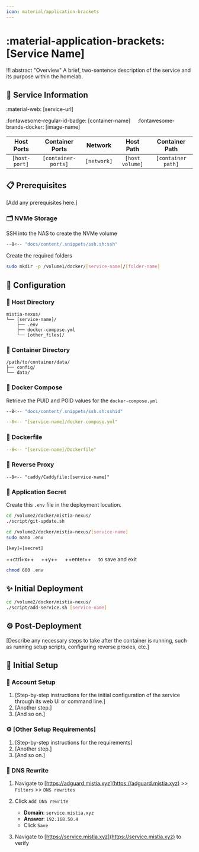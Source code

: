 ```yaml
---
icon: material/application-brackets
---
```


# :material-application-brackets: [Service Name]

<!-- markdownlint-disable MD033 -->

!!! abstract "Overview"
    A brief, two-sentence description of the service and its purpose within the homelab.

## 📑 Service Information

:material-web: [service-url]

:fontawesome-regular-id-badge: [container-name] &nbsp;&nbsp;&nbsp; :fontawesome-brands-docker: [image-name]

| Host Ports | Container Ports | Network |  Host Path | Container Path |
|:----------:|:------------:|:----------:|:----------:|:--------------:|
| `[host-port]` | `[container-ports]` | `[network]` | `[host volume]` | `[container path]` |

## 📋 Prerequisites

[Add any prerequisites here.]

### 🗂️ NVMe Storage

SSH into the NAS to create the NVMe volume

```bash
--8<-- "docs/content/.snippets/ssh.sh:ssh"
```

Create the required folders

```bash
sudo mkdir -p /volume1/docker/[service-name]/[folder-name]
```

## 🔧 Configuration

### 📂 Host Directory

```text
mistia-nexus/
└── [service-name]/
    ├── .env
    ├── docker-compose.yml
    └── [other_files]/
```

### 📁 Container Directory

```text
/path/to/container/data/
├── config/
└── data/
```

### 🐋 Docker Compose

Retrieve the PUID and PGID values for the `docker-compose.yml`

```bash
--8<-- "docs/content/.snippets/ssh.sh:sshid"
```

```yaml title="docker-compose.yml"
--8<-- "[service-name]/docker-compose.yml"
```

### 🐋 Dockerfile

```yaml title="Dockerfile"
--8<-- "[service-name]/Dockerfile"
```

### 🔀 Reverse Proxy

```Caddyfile title="Caddyfile"
--8<-- "caddy/Caddyfile:[service-name]"
```

### 📄 Application Secret

Create this `.env` file in the deployment location.

```bash
cd /volume2/docker/mistia-nexus/
./script/git-update.sh

cd /volume2/docker/mistia-nexus/[service-name]
sudo nano .env
```

```text title=".env"
[key]=[secret]
```

++ctrl+x++ &nbsp;&nbsp;&nbsp; ++y++ &nbsp;&nbsp;&nbsp; ++enter++ &nbsp;&nbsp;&nbsp; to save and exit

```bash
chmod 600 .env
```

## ✨ Initial Deployment

```bash
cd /volume2/docker/mistia-nexus/
./script/add-service.sh [service-name]
```

## ⚙️ Post-Deployment

[Describe any necessary steps to take after the container is running, such as running setup scripts, configuring reverse proxies, etc.]

## 🚀 Initial Setup

### 🪪 Account Setup

1. [Step-by-step instructions for the initial configuration of the service through its web UI or command line.]
2. [Another step.]
3. [And so on.]

### ⚙️ [Other Setup Requirements]

1. [Step-by-step instructions for the requirements]
2. [Another step.]
3. [And so on.]

### 📝 DNS Rewrite

1. Navigate to [https://adguard.mistia.xyz](https://adguard.mistia.xyz) >> `Filters` >> `DNS rewrites`

2. Click `Add DNS rewrite`
      - **Domain**: `service.mistia.xyz`
      - **Answer**: `192.168.50.4`
      - Click `Save`

3. Navigate to [https://service.mistia.xyz](https://service.mistia.xyz) to verify
